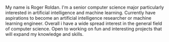 My name is Roger Roldan. I'm a senior computer science major particularly interested in artificial intelligence and machine learning. Currently have aspirations to become an artificial intelligence researcher or machine learning engineer. Overall i have a wide spread interest in the general field of computer science. Open to working on fun and interesting projects that will expand my knowledge and skills. 
